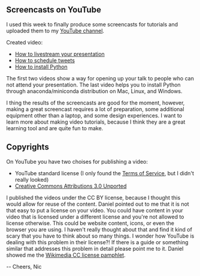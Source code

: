 ## Screencasts on YouTube

I used this week to finally produce some screencasts for tutorials and uploaded them to my [YouTube channel](https://www.youtube.com/channel/UC9c2TOIhMFmH1tU9fhlzP2A).

Created video:

* [How to livestream your presentation](https://www.youtube.com/watch?v=nPLAnMqk4YA)
* [How to schedule tweets](https://www.youtube.com/watch?v=YsSOSUtd_zs)
* [How to install Python](https://www.youtube.com/watch?v=9XiAFoFSoy4)

The first two videos show a way for opening up your talk to people who can not attend your presentation. The last video helps you to install Python through anaconda/miniconda distribution on Mac, Linux, and Windows.

I thing the results of the screencasts are good for the moment, however, making a great screencast requires a lot of preparation, some additional equipment other than a laptop, and some design experiences. I want to learn more about making video tutorials, because I think they are a great learning tool and are quite fun to make.

## Copyrights

On YouTube you have two choises for publishing a video:

* YouTube standard license (I only found the [Terms of Service](https://www.youtube.com/static?gl=de&template=terms&hl=de), but I didn't really looked)
* [Creative Commons Attributions 3.0 Unported](https://creativecommons.org/licenses/by/3.0/legalcode)

I published the videos under the CC BY license, because I thought this would allow for reuse of the content. Daniel pointed out to me that it is not that easy to put a license on your video. You could have content in your video that is licensed under a different license and you're not allowed to license otherwise. This could be website content, icons, or even the browser you are using. I haven't really thought about that and find it kind of scary that you have to think about so many things. I wonder how YouTube is dealing with this problem in their license?! If there is a guide or something similar that addresses this problem in detail please point me to it. Daniel showed me the [Wikimedia CC license pamphlet](https://de.wikipedia.org/wiki/Wikipedia:Wikimedia_Deutschland/Broschüre_CC-Lizenzen).

-- Cheers, Nic
